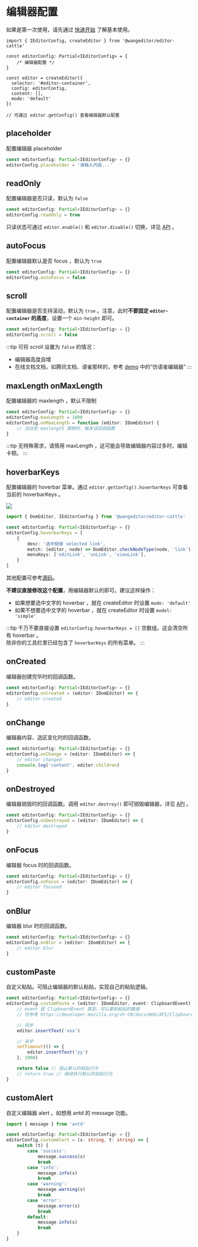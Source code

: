 # 编辑器配置

如果是第一次使用，请先通过 [快速开始](/v5/guide/getting-started.html) 了解基本使用。

```ts{4}
import { IEditorConfig, createEditor } from '@wangeditor/editor-cattle'

const editorConfig: Partial<IEditorConfig> = {
    /* 编辑器配置 */
}

const editor = createEditor({
  selector: '#editor-container',
  config: editorConfig,
  content: [],
  mode: 'default'
})

// 可通过 editor.getConfig() 查看编辑器默认配置
```

## placeholder

配置编辑器 placeholder

```ts
const editorConfig: Partial<IEditorConfig> = {}
editorConfig.placeholder = '请输入内容...'
```

## readOnly

配置编辑器是否只读，默认为 `false`

```ts
const editorConfig: Partial<IEditorConfig> = {}
editorConfig.readOnly = true
```

只读状态可通过 `editor.enable()` 和 `editor.disable()` 切换，详见 [API](/v5/guide/API.html) 。

## autoFocus

配置编辑器默认是否 focus ，默认为 `true`

```ts
const editorConfig: Partial<IEditorConfig> = {}
editorConfig.autoFocus = false
```

## scroll

配置编辑器是否支持滚动，默认为 `true` 。注意，此时**不要固定 `editor-container` 的高度**，设置一个 `min-height` 即可。

```ts
const editorConfig: Partial<IEditorConfig> = {}
editorConfig.scroll = false
```

:::tip
可将 scroll 设置为 `false` 的情况：
- 编辑器高度自增
- 在线文档文档，如腾讯文档、语雀那样的，参考 [demo](https://www.wangeditor.com/demo/zh-CN/like-qq-doc.html) 中的“仿语雀编辑器”
:::

## maxLength onMaxLength

配置编辑器的 maxlength ，默认不限制

```ts
const editorConfig: Partial<IEditorConfig> = {}
editorConfig.maxLength = 1000
editorConfig.onMaxLength = function (editor: IDomEditor) {
    // 当达到 maxlength 限制时，触发该回调函数
}
```

:::tip
无特殊需求，请慎用 maxLength ，这可能会导致编辑器内容过多时，编辑卡顿。
:::

## hoverbarKeys

配置编辑器的 hoverbar 菜单。通过 `editor.getConfig().hoverbarKeys` 可查看当前的 hoverbarKeys 。

![](/v5/image/hoverbar.png)

```ts
import { DomEditor, IEditorConfig } from '@wangeditor/editor-cattle'

const editorConfig: Partial<IEditorConfig> = {}
editorConfig.hoverbarKeys = [
    {
        desc: '选中链接 selected link',
        match: (editor, node) => DomEditor.checkNodeType(node, 'link'),
        menuKeys: ['editLink', 'unLink', 'viewLink'],
    }
]
```

其他配置可参考[源码](https://github.com/wangeditor-team/we-2021/blob/main/packages/editor/src/init-default-config/config/hoverbar.ts)。

**不建议直接修改这个配置**，用编辑器默认的即可。建议这样操作：
- 如果想要选中文字的 hoverbar ，就在 createEditor 时设置 `mode: 'default'`
- 如果不想要选中文字的 hoverbar ，就在 createEditor 时设置 `model: 'simple'`

:::tip
千万不要直接设置 `editorConfig.hoverbarKeys = []` 空数组，这会清空所有 hoverbar 。<br>
除非你的工具栏里已经包含了 `hoverbarKeys` 的所有菜单。
:::

## onCreated

编辑器创建完毕时的回调函数。

```ts
const editorConfig: Partial<IEditorConfig> = {}
editorConfig.onCreated = (editor: IDomEditor) => {
    // editor created
}
```

## onChange

编辑器内容、选区变化时的回调函数。

```ts
const editorConfig: Partial<IEditorConfig> = {}
editorConfig.onChange = (editor: IDomEditor) => {
    // editor changed
    console.log('content', editor.children)
}
```

## onDestroyed

编辑器销毁时的回调函数。调用 `editor.destroy()` 即可销毁编辑器，详见 [API](/v5/guide/API.html) 。

```ts
const editorConfig: Partial<IEditorConfig> = {}
editorConfig.onDestroyed = (editor: IDomEditor) => {
    // editor destroyed
}
```

## onFocus

编辑器 focus 时的回调函数。

```ts
const editorConfig: Partial<IEditorConfig> = {}
editorConfig.onFocus = (editor: IDomEditor) => {
    // editor focused
}
```

## onBlur

编辑器 blur 时的回调函数。

```ts
const editorConfig: Partial<IEditorConfig> = {}
editorConfig.onBlur = (editor: IDomEditor) => {
    // editor blur
}
```

## customPaste

自定义粘贴。可阻止编辑器的默认粘贴，实现自己的粘贴逻辑。

```ts
const editorConfig: Partial<IEditorConfig> = {}
editorConfig.customPaste = (editor: IDomEditor, event: ClipboardEvent): boolean => {
    // event 是 ClipboardEvent 类型，可以拿到粘贴的数据
    // 可参考 https://developer.mozilla.org/zh-CN/docs/Web/API/ClipboardEvent

    // 同步
    editor.insertText('xxx')

    // 异步
    setTimeout(() => {
        editor.insertText('yy')
    }, 1000)

    return false // 阻止默认的粘贴行为
    // return true // 继续执行默认的粘贴行为
}
```

## customAlert

自定义编辑器 alert 。如想用 antd 的 message 功能。

```ts
import { message } from 'antd'

const editorConfig: Partial<IEditorConfig> = {}
editorConfig.customAlert = (s: string, t: string) => {
    switch (t) {
        case 'success':
            message.success(s)
            break
        case 'info':
            message.info(s)
            break
        case 'warning':
            message.warning(s)
            break
        case 'error':
            message.error(s)
            break
        default:
            message.info(s)
            break
    }
}
```
